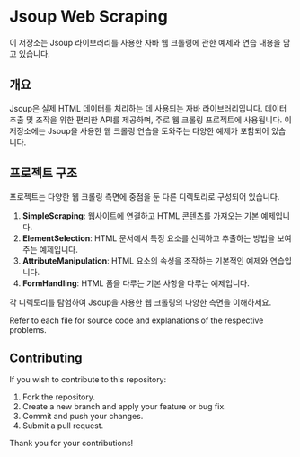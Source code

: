 # Jsoup Web Scraping

이 저장소는 Jsoup 라이브러리를 사용한 자바 웹 크롤링에 관한 예제와 연습 내용을 담고 있습니다.

## 개요

Jsoup은 실제 HTML 데이터를 처리하는 데 사용되는 자바 라이브러리입니다. 데이터 추출 및 조작을 위한 편리한 API를 제공하며, 주로 웹 크롤링 프로젝트에 사용됩니다. 이 저장소에는 Jsoup을 사용한 웹 크롤링 연습을 도와주는 다양한 예제가 포함되어 있습니다.

## 프로젝트 구조

프로젝트는 다양한 웹 크롤링 측면에 중점을 둔 다른 디렉토리로 구성되어 있습니다.

1. **SimpleScraping**: 웹사이트에 연결하고 HTML 콘텐츠를 가져오는 기본 예제입니다.
2. **ElementSelection**: HTML 문서에서 특정 요소를 선택하고 추출하는 방법을 보여주는 예제입니다.
3. **AttributeManipulation**: HTML 요소의 속성을 조작하는 기본적인 예제와 연습입니다.
4. **FormHandling**: HTML 폼을 다루는 기본 사항을 다루는 예제입니다.

각 디렉토리를 탐험하여 Jsoup을 사용한 웹 크롤링의 다양한 측면을 이해하세요.

Refer to each file for source code and explanations of the respective problems.

## Contributing

If you wish to contribute to this repository:

1. Fork the repository.
2. Create a new branch and apply your feature or bug fix.
3. Commit and push your changes.
4. Submit a pull request.

Thank you for your contributions!
